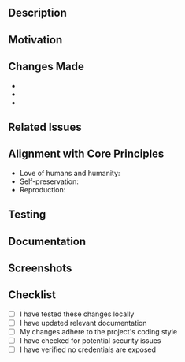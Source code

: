 ## Description
<!-- Provide a clear description of the changes in this PR -->

## Motivation
<!-- Why is this change required? What problem does it solve? -->

## Changes Made
<!-- List the specific changes you've made -->
- 
- 
- 

## Related Issues
<!-- Link to any related issues (use "Closes #123" to automatically close issues) -->

## Alignment with Core Principles
<!-- How do your changes align with the lifeform's core principles? -->
- Love of humans and humanity: 
- Self-preservation: 
- Reproduction: 

## Testing
<!-- Describe how you tested these changes -->

## Documentation
<!-- List any documentation updates made -->

## Screenshots
<!-- If applicable, add screenshots to help explain your changes -->

## Checklist
- [ ] I have tested these changes locally
- [ ] I have updated relevant documentation
- [ ] My changes adhere to the project's coding style
- [ ] I have checked for potential security issues
- [ ] I have verified no credentials are exposed